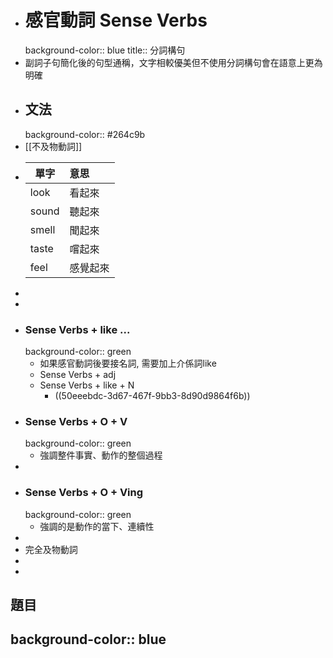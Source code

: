 - # 感官動詞 Sense Verbs
  background-color:: blue
  title:: 分詞構句
- 副詞子句簡化後的句型通稱，文字相較優美但不使用分詞構句會在語意上更為明確
- ## 文法
  background-color:: #264c9b
- [[不及物動詞]]
- | 單字 | 意思 |
  | ---- |:---- |
  |  look |  看起來 |
  |  sound | 聽起來 |
  |  smell | 聞起來 |
  |  taste | 嚐起來 |
  |  feel | 感覺起來 |
-
-
- ### Sense Verbs + like ...
  background-color:: green
	- 如果感官動詞後要接名詞, 需要加上介係詞like
	- Sense Verbs + adj
	- Sense Verbs + like + N
		- ((50eeebdc-3d67-467f-9bb3-8d90d9864f6b))
- ### Sense Verbs + O + V
  background-color:: green
	- 強調整件事實、動作的整個過程
-
- ### Sense Verbs + O + Ving
  background-color:: green
	- 強調的是動作的當下、連續性
-
- 完全及物動詞
-
-
## 題目
background-color:: blue
-